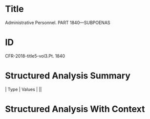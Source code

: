 # Title

 Administrative Personnel. PART 1840—SUBPOENAS


# ID

 CFR-2018-title5-vol3.Pt. 1840


# Structured Analysis Summary

| Type   | Values   |
||


# Structured Analysis With Context

 


